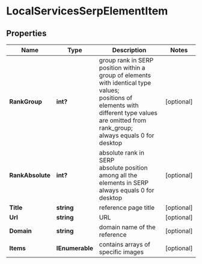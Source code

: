 # LocalServicesSerpElementItem


## Properties

| Name | Type | Description | Notes |
|------------ | ------------- | ------------- | -------------|
**RankGroup** | **int?** | group rank in SERP<br>position within a group of elements with identical type values;<br>positions of elements with different type values are omitted from rank_group;<br>always equals 0 for desktop |[optional]|
**RankAbsolute** | **int?** | absolute rank in SERP<br>absolute position among all the elements in SERP<br>always equals 0 for desktop |[optional]|
**Title** | **string** | reference page title |[optional]|
**Url** | **string** | URL |[optional]|
**Domain** | **string** | domain name of the reference |[optional]|
**Items** | **IEnumerable<LocalServicesElement>** | contains arrays of specific images |[optional]|